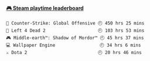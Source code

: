 <!--
**1nspir3d/1nspir3d** is a ✨ _special_ ✨ repository because its `README.md` (this file) appears on your GitHub profile.

Here are some ideas to get you started:

- 🔭 I’m currently working on ...
- 🌱 I’m currently learning ...
- 👯 I’m looking to collaborate on ...
- 🤔 I’m looking for help with ...
- 💬 Ask me about ...
- 📫 How to reach me: ...
- 😄 Pronouns: ...
- ⚡ Fun fact: ...
-->
<!-- steam-box start -->
#### <a href="https://gist.github.com/8e28347b515906c767b28b5d4f858e9f" target="_blank">🎮 Steam playtime leaderboard</a>
```text
🔫 Counter-Strike: Global Offensive 🕘 450 hrs 25 mins
🧟 Left 4 Dead 2                    🕘 103 hrs 53 mins
🎮 Middle-earth™: Shadow of Mordor™ 🕘 45 hrs 37 mins
💻 Wallpaper Engine                 🕘 34 hrs 6 mins
⚔️ Dota 2                           🕘 20 hrs 46 mins
```
<!-- Powered by https://github.com/YouEclipse/steam-box . -->
<!-- steam-box end -->

